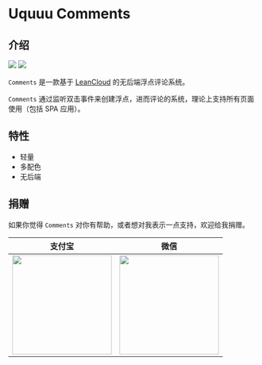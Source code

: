 # Uquuu Comments

## 介绍

[![](https://img.shields.io/npm/v/@uquuu/comments?style=flat-square&color=brightgreen)](https://www.npmjs.com/package/@uquuu/comments)
[![](https://img.shields.io/npm/dm/@uquuu/comments?style=flat-square&color=brightgreen)](https://www.npmjs.com/package/@uquuu/comments)

`Comments` 是一款基于 [LeanCloud](https://www.leancloud.cn/) 的无后端浮点评论系统。

`Comments` 通过监听双击事件来创建浮点，进而评论的系统，理论上支持所有页面使用（包括 SPA 应用）。

## 特性

- 轻量
- 多配色
- 无后端

## 捐赠

如果你觉得 `Comments` 对你有帮助，或者想对我表示一点支持，欢迎给我捐赠。

| 支付宝 | 微信 |
|:---:|:---:|
| <img src="../assets/img/支付宝.png" style="max-width: 200px;height: 200px;"> | <img src="../assets/img/微信.png" style="max-width: 200px;height: 200px;"> |
